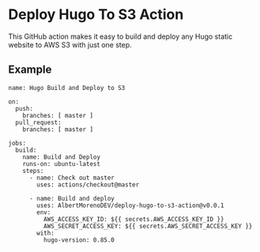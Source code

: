 # Deploy Hugo To S3 Action

This GitHub action makes it easy to build and deploy any Hugo static website to AWS S3 with just one step.

## Example

```
name: Hugo Build and Deploy to S3

on:
  push:
    branches: [ master ]
  pull_request:
    branches: [ master ]

jobs:
  build:
    name: Build and Deploy
    runs-on: ubuntu-latest
    steps:
      - name: Check out master
        uses: actions/checkout@master
      
      - name: Build and deploy
        uses: AlbertMorenoDEV/deploy-hugo-to-s3-action@v0.0.1
        env:
          AWS_ACCESS_KEY_ID: ${{ secrets.AWS_ACCESS_KEY_ID }}
          AWS_SECRET_ACCESS_KEY: ${{ secrets.AWS_SECRET_ACCESS_KEY }}
        with:
          hugo-version: 0.85.0
```